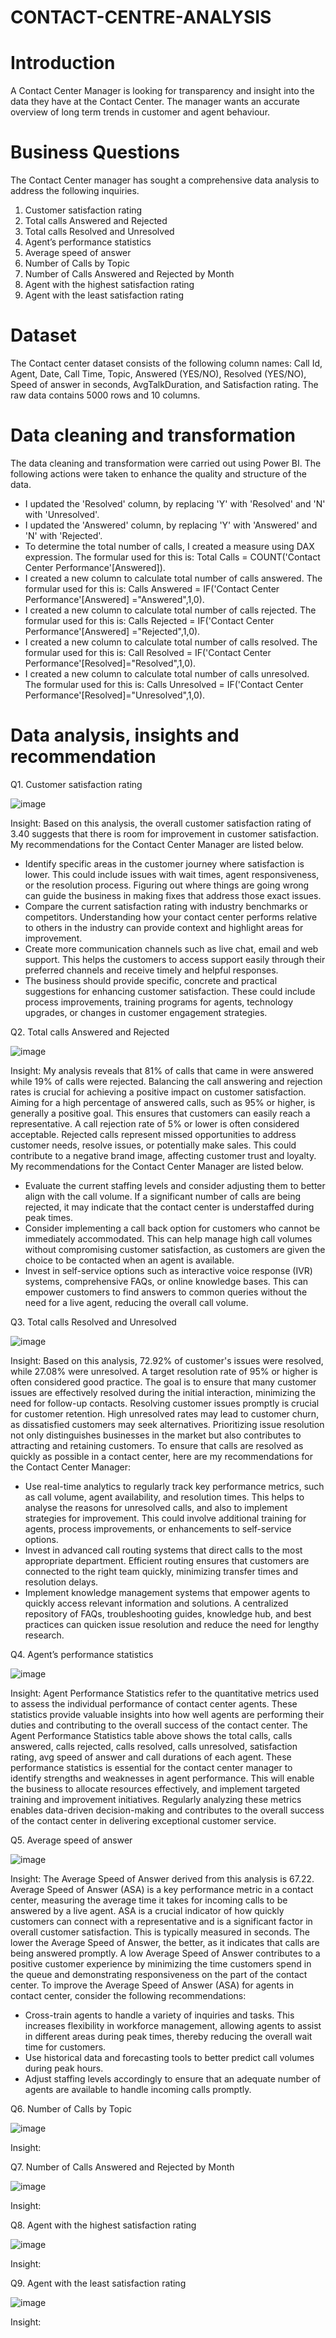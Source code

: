 # CONTACT-CENTRE-ANALYSIS

# Introduction
A Contact Center Manager is looking for transparency and insight into the data they have at the Contact Center. The manager wants an accurate overview of long term trends in customer and agent behaviour.

# Business Questions
The Contact Center manager has sought a comprehensive data analysis to address the following inquiries.

1.	Customer satisfaction rating
2.	Total calls Answered and Rejected
3.	Total calls Resolved and Unresolved
4.	Agent’s performance statistics
5.	Average speed of answer
6.	Number of Calls by Topic
7.	Number of Calls Answered and Rejected by Month
8.	Agent with the highest satisfaction rating
9.	Agent with the least satisfaction rating


# Dataset
The Contact center dataset consists of the following column names: Call Id,	Agent, Date, Call Time, Topic, Answered (YES/NO), Resolved (YES/NO), Speed of answer in seconds, AvgTalkDuration, and Satisfaction rating. The raw data contains 5000 rows and 10 columns.

# Data cleaning and transformation
The data cleaning and transformation were carried out using Power BI. The following actions were taken to enhance the quality and structure of the data.

- I updated the 'Resolved' column, by replacing 'Y' with 'Resolved' and 'N' with 'Unresolved'.
- I updated the 'Answered' column, by replacing 'Y' with 'Answered' and 'N' with 'Rejected'.
- To determine the total number of calls, I created a measure using DAX expression. The formular used for this is: Total Calls = COUNT('Contact Center Performance'[Answered]).
- I created a new column to calculate total number of calls answered.  The formular used for this is: Calls Answered = IF('Contact Center Performance'[Answered] ="Answered",1,0).
- I created a new column to calculate total number of calls rejected. The formular used for this is: Calls Rejected = IF('Contact Center Performance'[Answered] ="Rejected",1,0). 
- I created a new column to calculate total number of calls resolved. The formular used for this is: Call Resolved = IF('Contact Center Performance'[Resolved]="Resolved",1,0).
- I created a new column to calculate total number of calls unresolved. The formular used for this is: Calls Unresolved = IF('Contact Center Performance'[Resolved]="Unresolved",1,0).

# Data analysis, insights and recommendation

Q1. Customer satisfaction rating

![image](https://github.com/OluwatobiAkintokun/CONTACT-CENTRE-ANALYSIS/assets/137109080/d4e5c519-c70f-41ff-9fe2-c84cc6ff52b3)


Insight: Based on this analysis, the overall customer satisfaction rating of 3.40 suggests that there is room for improvement in customer satisfaction. My recommendations for the Contact Center Manager are listed below.
- Identify specific areas in the customer journey where satisfaction is lower. This could include issues with wait times, agent responsiveness, or the resolution process. Figuring out where things are going wrong can guide the business in making fixes that address those exact issues.
- Compare the current satisfaction rating with industry benchmarks or competitors. Understanding how your contact center performs relative to others in the industry can provide context and highlight areas for improvement. 
- Create more communication channels such as live chat, email and web support. This helps the customers to access support easily through their preferred channels and receive timely and helpful responses.
- The business should provide specific, concrete and practical suggestions for enhancing customer satisfaction. These could include process improvements, training programs for agents, technology upgrades, or changes in customer engagement strategies.


Q2. Total calls Answered and Rejected

![image](https://github.com/OluwatobiAkintokun/CONTACT-CENTRE-ANALYSIS/assets/137109080/906e7103-2ed5-4581-a268-db6783af1ddd)


Insight: My analysis reveals that 81% of calls that came in were answered while 19% of calls were rejected. Balancing the call answering and rejection rates is crucial for achieving a positive impact on customer satisfaction. Aiming for a high percentage of answered calls, such as 95% or higher, is generally a positive goal. This ensures that customers can easily reach a representative. A call rejection rate of 5% or lower is often considered acceptable. Rejected calls represent missed opportunities to address customer needs, resolve issues, or potentially make sales. This could contribute to a negative brand image, affecting customer trust and loyalty. My recommendations for the Contact Center Manager are listed below.
- Evaluate the current staffing levels and consider adjusting them to better align with the call volume. If a significant number of calls are being rejected, it may indicate that the contact center is understaffed during peak times.
- Consider implementing a call back option for customers who cannot be immediately accommodated. This can help manage high call volumes without compromising customer satisfaction, as customers are given the choice to be contacted when an agent is available.
- Invest in self-service options such as interactive voice response (IVR) systems, comprehensive FAQs, or online knowledge bases. This can empower customers to find answers to common queries without the need for a live agent, reducing the overall call volume.


Q3. Total calls Resolved and Unresolved

![image](https://github.com/OluwatobiAkintokun/CONTACT-CENTRE-ANALYSIS/assets/137109080/1d954e0f-842a-44cd-8c35-acd650121d71)


Insight: Based on this analysis, 72.92% of customer's issues were resolved, while 27.08% were unresolved. A target resolution rate of 95% or higher is often considered good practice. The goal is to ensure that many customer issues are effectively resolved during the initial interaction, minimizing the need for follow-up contacts. Resolving customer issues promptly is crucial for customer retention. High unresolved rates may lead to customer churn, as dissatisfied customers may seek alternatives. Prioritizing issue resolution not only distinguishes businesses in the market but also contributes to attracting and retaining customers. To ensure that calls are resolved as quickly as possible in a contact center, here are my recommendations for the Contact Center Manager:
- Use real-time analytics to regularly track key performance metrics, such as call volume, agent availability, and resolution times. This helps to analyse the reasons for unresolved calls, and also to implement strategies for improvement. This could involve additional training for agents, process improvements, or enhancements to self-service options. 
- Invest in advanced call routing systems that direct calls to the most appropriate department. Efficient routing ensures that customers are connected to the right team quickly, minimizing transfer times and resolution delays.
- Implement knowledge management systems that empower agents to quickly access relevant information and solutions. A centralized repository of FAQs, troubleshooting guides, knowledge hub, and best practices can quicken issue resolution and reduce the need for lengthy research.



Q4. Agent’s performance statistics

![image](https://github.com/OluwatobiAkintokun/CONTACT-CENTRE-ANALYSIS/assets/137109080/975eb291-ce4c-492f-a10b-da18654b2def)



Insight: Agent Performance Statistics refer to the quantitative metrics used to assess the individual performance of contact center agents. These statistics provide valuable insights into how well agents are performing their duties and contributing to the overall success of the contact center. The Agent Performance Statistics table above shows the total calls, calls answered, calls rejected, calls resolved, calls unresolved, satisfaction rating, avg speed of answer and call durations of each agent. These performance statistics is essential for the contact center manager to identify strengths and weaknesses in agent performance. This will enable the business to allocate resources effectively, and implement targeted training and improvement initiatives. Regularly analyzing these metrics enables data-driven decision-making and contributes to the overall success of the contact center in delivering exceptional customer service.


Q5. Average speed of answer

![image](https://github.com/OluwatobiAkintokun/CONTACT-CENTRE-ANALYSIS/assets/137109080/3bd3b023-68f1-45e9-b54a-ae9da38be02f)


Insight: The Average Speed of Answer derived from this analysis is 67.22. Average Speed of Answer (ASA) is a key performance metric in a contact center, measuring the average time it takes for incoming calls to be answered by a live agent. ASA is a crucial indicator of how quickly customers can connect with a representative and is a significant factor in overall customer satisfaction. This is typically measured in seconds. The lower the Average Speed of Answer, the better, as it indicates that calls are being answered promptly. A low Average Speed of Answer contributes to a positive customer experience by minimizing the time customers spend in the queue and demonstrating responsiveness on the part of the contact center. To improve the Average Speed of Answer (ASA) for agents in contact center, consider the following recommendations:

- Cross-train agents to handle a variety of inquiries and tasks. This increases flexibility in workforce management, allowing agents to assist in different areas during peak times, thereby reducing the overall wait time for customers. 
- Use historical data and forecasting tools to better predict call volumes during peak hours. 
- Adjust staffing levels accordingly to ensure that an adequate number of agents are available to handle incoming calls promptly.


Q6. Number of Calls by Topic

![image](https://github.com/OluwatobiAkintokun/CONTACT-CENTRE-ANALYSIS/assets/137109080/25a4394c-9ea6-4e78-998c-9d4d73bc8202)

Insight:


Q7. Number of Calls Answered and Rejected by Month

![image](https://github.com/OluwatobiAkintokun/CONTACT-CENTRE-ANALYSIS/assets/137109080/a63bd906-10c3-4850-b512-255425892416)


Insight:


Q8. Agent with the highest satisfaction rating


![image](https://github.com/OluwatobiAkintokun/CONTACT-CENTRE-ANALYSIS/assets/137109080/b65d8e81-0bf6-42e8-ae48-977703621152)


Insight:


Q9. Agent with the least satisfaction rating

![image](https://github.com/OluwatobiAkintokun/CONTACT-CENTRE-ANALYSIS/assets/137109080/5180e1b7-2241-413c-8d76-6372b1a9ffd7)


Insight:


